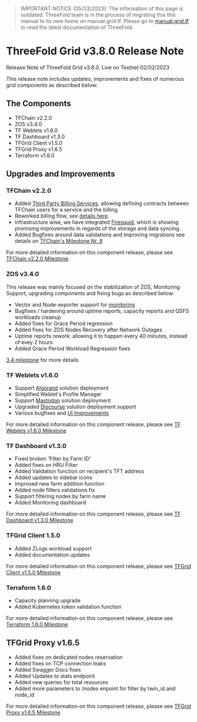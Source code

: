 > IMPORTANT NOTICE (05/03/2023): 
The information of this page is outdated. ThreeFold team is in the process of migrating this this manual to its new home on manual.grid.tf. Please go to [manual.grid.tf](https://manual.grid.tf/) to read the latest documentation of ThreeFold.

# ThreeFold Grid v3.8.0 Release Note

Release Note of ThreeFold Grid v3.8.0.
Live on Testnet 02/02/2023

This release note includes updates, improvements and fixes of numerous grid components as described below:

## The Components

- TFChain v2.2.0
- ZOS v3.4.0
- TF Weblets v1.6.0
- TF Dashboard v1.3.0
- TFGrid Client v1.5.0
- TFGrid Proxy v1.6.5
- Terraform v1.6.0

## Upgrades and Improvements

### TFChain v2.2.0
- Added [Third Party Billing Services](https://github.com/threefoldtech/tfchain/blob/12bc8842c7c321d22e36667a91dfc5d3c7d04ab8/substrate-node/pallets/pallet-smart-contract/service_consumer_contract_flow.md), allowing defining contracts between TFChain users for a service and the billing.
- Reworked billing flow, see  [details here](https://github.com/threefoldtech/tfchain/issues/269).
- Infrastructure wise, we have integrated [Firesquid](https://docs.subsquid.io/), which is showing promising improvements in regards of the storage and data syncing.
- Added Bugfixes around data validations and improving migrations see details on [TFChain's Milestone Nr. 8](https://github.com/threefoldtech/tfchain/milestone/8) 

For more detailed information on this component release, please see [TFChain v2.2.0 Milestone](https://github.com/threefoldtech/tfchain/milestone/8).

### ZOS v3.4.0
This release was mainly focused on the stabilization of ZOS, Monitoring Support, upgrading components and fixing bugs as described below:
- Vector and Node-exporter support for [monitoring](https://metrics.grid.tf/) 
- Bugfixes / hardening around uptime reports, capacity reports and QSFS workloads cleanup
- Added fixes for Grace Period regression
- Added fixes for ZOS Nodes Recovery after Network Outages
- Uptime reports rework: allowing it to happen every 40 minutes, instead of evey 2 hours
- Added Grace Period Workload Regression fixes

[3.4 milestone](https://github.com/threefoldtech/zos/milestone/11) for more details

### TF Weblets v1.6.0
- Support [Algorand](https://www.algorand.com/) solution deployment 
- Simplified Weblet's Profile Manager
- Support [Mastodon](https://joinmastodon.org/) solution deployment
- Upgraded [Discourse](https://www.discourse.org/) solution deployment support
- Various bugfixes and [UI Improvements](https://github.com/orgs/threefoldtech/projects/172/views/6)

For more detailed information on this component release, please see [TF Weblets v1.6.0 Milestone](https://github.com/threefoldtech/grid_weblets/milestone/10)

### TF Dashboard v1.3.0
- Fixed broken 'Filter by Farm ID'
- Added fixes on HRU Filter
- Added Validation function on recipient's TFT address 
- Added updates to sidebar icons 
- Improved new farm addition function
- Added node filters validations fix
- Support filtering nodes by farm name 
- Added Monitoring dashboard 

For more detailed information on this component release, please see [TF Dashboard v1.3.0 Milestone](https://github.com/threefoldtech/tfgrid_dashboard/milestone/12)

### TFGrid Client 1.5.0
- Added ZLogs workload support
- Added documentation updates

For more detailed information on this component release, please see [TFGrid Client v1.5.0 Milestone](https://github.com/threefoldtech/grid3_client_ts/milestone/6)

### Terraform 1.6.0
- Capacity planning upgrade
- Added Kubernetes token validation function

For more detailed information on this component release, please see [Terraform 1.6.0 Milestone](https://github.com/threefoldtech/terraform-provider-grid/milestone/6)

## TFGrid Proxy v1.6.5
- Added fixes on dedicated nodes reservation
- Added fixes on TCP connection leaks 
- Added Swagger Docs fixes
- Added Updates to stats endpoint 
- Added new queries for total resources
- Added more parameters to /nodes enpoint for filter by twin_id and node_id

For more detailed information on this component release, please see [TFGrid Proxy v1.6.5 Milestone](https://github.com/threefoldtech/tfgridclient_proxy/milestone/5)
